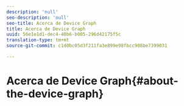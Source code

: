 ```yaml
---
description: 'null'
seo-description: 'null'
seo-title: Acerca de Device Graph
title: Acerca de Device Graph
uuid: 56e1e1d1-dec4-40b6-b005-296d42175f5c
translation-type: tm+mt
source-git-commit: c1d0bc05d3f211fa3e899e98fbcc908be7399031

---
```



# Acerca de Device Graph{#about-the-device-graph}

